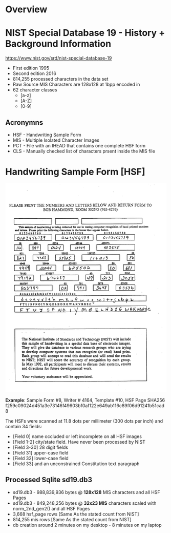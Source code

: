 # Overview

# NIST Special Database 19 - History + Background Information

https://www.nist.gov/srd/nist-special-database-19

- First edition 1995
- Second edition 2016
- 814,255 processed characters in the data set
- Raw Source MIS Characters are 128x128 at 1bpp encoded in 
- 62 character classes 
  - [a-z]
  - [A-Z]
  - [0-9]

## Acronymns

- HSF - Handwriting Sample Form
- MIS - Multiple Isolated Character Images
- PCT - File with an IHEAD that contains one complete HSF form
- CLS - Manually checked list of characters prsent inside the MIS file

# Handwriting Sample Form [HSF] 

![HSF Form Example](assets/images/hsf.png)

**Example**: Sample Form #8, Writer # 4164, Template #10, HSF Page SHA256 f259c09024d451a3e73146f49603bf0af122e649ab116c89f06d91241b51cad8

The HSFs were scanned at 11.8 dots per millimeter (300 dots per inch) and contain 34 fields: 

- [Field 0] name occluded or left incomplete on all HSF images
- [Field 1-2] city/state field. Have never been processed by NIST
- [Field 3-30] 28 digit fields 
- [Field 31] upper-case field
- [Field 32] lower-case field
- [Field 33] and an unconstrained Constitution text paragraph

## Processed Sqlite sd19.db3

- sd19.db3 - 988,839,936 bytes @ __128x128__ MIS characters and all HSF Pages
- sd19.db3 - 849,248,256 bytes @ __32x23 MIS__ characters scaled with norm_2nd_gen2\(\) and all HSF Pages
- 3,668 hsf_page rows [Same As the stated count from NIST]
- 814,255 mis rows [Same As the stated count from NIST]
- db creation around 2 minutes on my desktop - 8 minutes on my laptop
